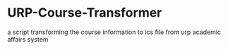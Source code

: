 # URP-Course-Transformer
a script transforming the course information to ics file from urp academic affairs system
